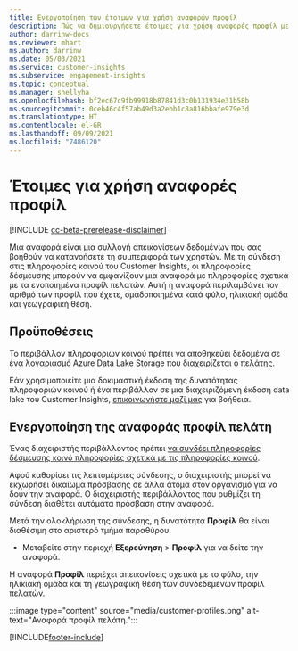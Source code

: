 ```yaml
---
title: Ενεργοποίηση των έτοιμων για χρήση αναφορών προφίλ
description: Πώς να δημιουργήσετε έτοιμες για χρήση αναφορές προφίλ με ομαδοποίηση κατά φύλο, ηλικιακή ομάδα και χώρα ή περιοχή προέλευσης.
author: darrinw-docs
ms.reviewer: mhart
ms.author: darrinw
ms.date: 05/03/2021
ms.service: customer-insights
ms.subservice: engagement-insights
ms.topic: conceptual
ms.manager: shellyha
ms.openlocfilehash: bf2ec67c9fb99918b87841d3c0b131934e31b58b
ms.sourcegitcommit: 0ceb46c4f57ab49d3a2ebb1c8a816bbafe979e3d
ms.translationtype: HT
ms.contentlocale: el-GR
ms.lasthandoff: 09/09/2021
ms.locfileid: "7486120"
---
```

# <a name="out-of-box-profile-reports"></a>Έτοιμες για χρήση αναφορές προφίλ

[!INCLUDE [cc-beta-prerelease-disclaimer](includes/cc-beta-prerelease-disclaimer.md)]

Μια αναφορά είναι μια συλλογή απεικονίσεων δεδομένων που σας βοηθούν να κατανοήσετε τη συμπεριφορά των χρηστών. Με τη σύνδεση στις πληροφορίες κοινού του Customer Insights, οι πληροφορίες δέσμευσης μπορούν να εμφανίζουν μια αναφορά με πληροφορίες σχετικά με τα ενοποιημένα προφίλ πελατών. Αυτή η αναφορά περιλαμβάνει τον αριθμό των προφίλ που έχετε, ομαδοποιημένα κατά φύλο, ηλικιακή ομάδα και γεωγραφική θέση.

## <a name="prerequisites"></a>Προϋποθέσεις

Το περιβάλλον πληροφοριών κοινού πρέπει να αποθηκεύει δεδομένα σε ένα λογαριασμό Azure Data Lake Storage που διαχειρίζεται ο πελάτης.

Εάν χρησιμοποιείτε μια δοκιμαστική έκδοση της δυνατότητας πληροφοριών κοινού ή ένα περιβάλλον σε μια διαχειριζόμενη έκδοση data lake του Customer Insights, [επικοινωνήστε μαζί μας](https://go.microsoft.com/fwlink/?linkid=2145734) για βοήθεια.  


## <a name="enable-the-customer-profile-report"></a>Ενεργοποίηση της αναφοράς προφίλ πελάτη

Ένας διαχειριστής περιβάλλοντος πρέπει [να συνδέει πληροφορίες δέσμευσης κοινό πληροφορίες σχετικά με τις πληροφορίες κοινού](integrate-audience-insights-engagement-insights.md).

Αφού καθορίσει τις λεπτομέρειες σύνδεσης, ο διαχειριστής μπορεί να εκχωρήσει δικαίωμα πρόσβασης σε άλλα άτομα στον οργανισμό για να δουν την αναφορά. Ο διαχειριστής περιβάλλοντος που ρυθμίζει τη σύνδεση διαθέτει αυτόματα πρόσβαση στην αναφορά. 

Μετά την ολοκλήρωση της σύνδεσης, η δυνατότητα **Προφίλ** θα είναι διαθέσιμη στο αριστερό τμήμα παραθύρου. 

- Μεταβείτε στην περιοχή **Εξερεύνηση** > **Προφίλ** για να δείτε την αναφορά.

Η αναφορά **Προφίλ** περιέχει απεικονίσεις σχετικά με το φύλο, την ηλικιακή ομάδα και τη γεωγραφική θέση των συνδεδεμένων προφίλ πελατών.

:::image type="content" source="media/customer-profiles.png" alt-text="Αναφορά προφίλ πελάτη.":::

[!INCLUDE[footer-include](../includes/footer-banner.md)]